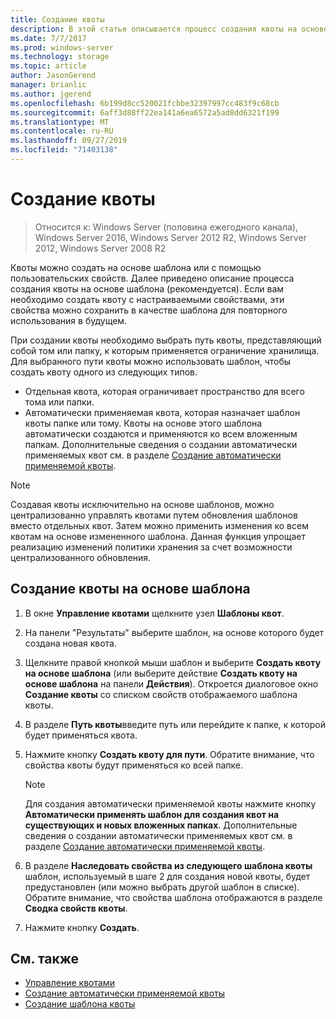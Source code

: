 ```yaml
---
title: Создание квоты
description: В этой статье описывается процесс создания квоты на основе шаблона
ms.date: 7/7/2017
ms.prod: windows-server
ms.technology: storage
ms.topic: article
author: JasonGerend
manager: brianlic
ms.author: jgerend
ms.openlocfilehash: 6b199d8cc520021fcbbe32397997cc483f9c68cb
ms.sourcegitcommit: 6aff3d88ff22ea141a6ea6572a5ad8dd6321f199
ms.translationtype: MT
ms.contentlocale: ru-RU
ms.lasthandoff: 09/27/2019
ms.locfileid: "71403138"
---
```

# <a name="create-a-quota"></a>Создание квоты

> Относится к: Windows Server (половина ежегодного канала), Windows Server 2016, Windows Server 2012 R2, Windows Server 2012, Windows Server 2008 R2

Квоты можно создать на основе шаблона или с помощью пользовательских свойств. Далее приведено описание процесса создания квоты на основе шаблона (рекомендуется). Если вам необходимо создать квоту с настраиваемыми свойствами, эти свойства можно сохранить в качестве шаблона для повторного использования в будущем.

При создании квоты необходимо выбрать путь квоты, представляющий собой том или папку, к которым применяется ограничение хранилища. Для выбранного пути квоты можно использовать шаблон, чтобы создать квоту одного из следующих типов.

-   Отдельная квота, которая ограничивает пространство для всего тома или папки.
-   Автоматически применяемая квота, которая назначает шаблон квоты папке или тому. Квоты на основе этого шаблона автоматически создаются и применяются ко всем вложенным папкам. Дополнительные сведения о создании автоматически применяемых квот см. в разделе [Создание автоматически применяемой квоты](create-auto-apply-quota.md).


> [!Note]
> Создавая квоты исключительно на основе шаблонов, можно централизованно управлять квотами путем обновления шаблонов вместо отдельных квот. Затем можно применить изменения ко всем квотам на основе измененного шаблона. Данная функция упрощает реализацию изменений политики хранения за счет возможности централизованного обновления.

## <a name="to-create-a-quota-that-is-based-on-a-template"></a>Создание квоты на основе шаблона

1.  В окне **Управление квотами** щелкните узел **Шаблоны квот**.

2.  На панели "Результаты" выберите шаблон, на основе которого будет создана новая квота.

3.  Щелкните правой кнопкой мыши шаблон и выберите **Создать квоту на основе шаблона** (или выберите действие **Создать квоту на основе шаблона** на панели **Действия**). Откроется диалоговое окно **Создание квоты** со списком свойств отображаемого шаблона квоты.

4.  В разделе **Путь квоты**введите путь или перейдите к папке, к которой будет применяться квота.

5.  Нажмите кнопку **Создать квоту для пути**. Обратите внимание, что свойства квоты будут применяться ко всей папке.

     > [!Note]
     > Для создания автоматически применяемой квоты нажмите кнопку **Автоматически применять шаблон для создания квот на существующих и новых вложенных папках**. Дополнительные сведения о создании автоматически применяемых квот см. в разделе [Создание автоматически применяемой квоты](create-auto-apply-quota.md).

6.  В разделе **Наследовать свойства из следующего шаблона квоты** шаблон, используемый в шаге 2 для создания новой квоты, будет предустановлен (или можно выбрать другой шаблон в списке). Обратите внимание, что свойства шаблона отображаются в разделе **Сводка свойств квоты**.

7.  Нажмите кнопку **Создать**.

## <a name="see-also"></a>См. также

-   [Управление квотами](quota-management.md)
-   [Создание автоматически применяемой квоты](create-auto-apply-quota.md)
-   [Создание шаблона квоты](create-quota-template.md)


